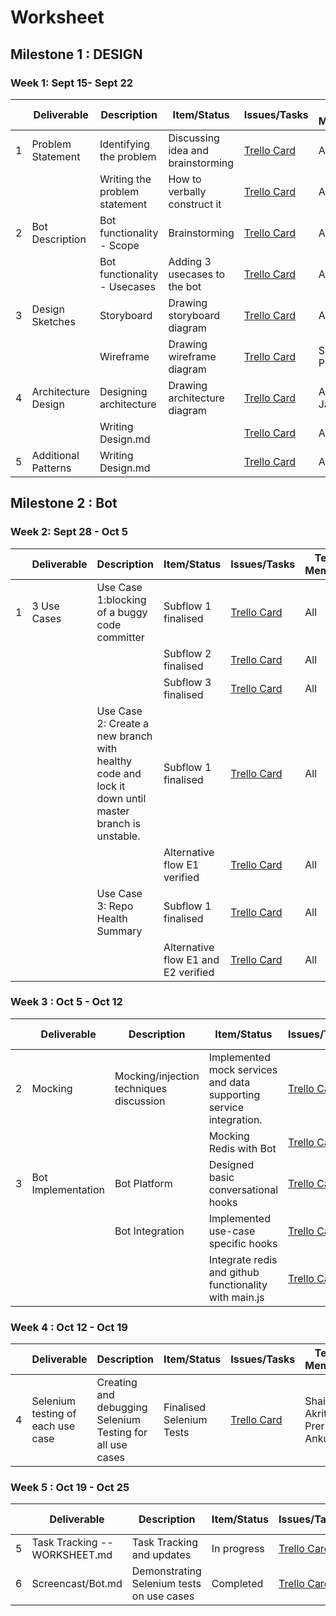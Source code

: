 




# Worksheet

## Milestone 1 : DESIGN

### Week 1: Sept 15- Sept   22

|   | Deliverable         |    Description                            | Item/Status                    | Issues/Tasks                          | Team Members | Estimated Date | Actual Date |  
| --- | --- | --- | --- | --- | --- | --- | ------- |
| 1 | Problem Statement   | Identifying the problem        | Discussing idea and brainstorming     | [Trello Card](https://trello.com/c/jXrFcxkN)          | All            | 16-Sep      | 16-Sep |
|   |                     | Writing the problem statement      | How to verbally construct it          | [Trello Card](https://trello.com/c/jXrFcxkN)          | All            | 17-Sep      | 17-Sep |
| 2 | Bot Description     | Bot functionality - Scope      | Brainstorming     | [Trello Card](https://trello.com/c/GZ7zq26s)         | All            | 18-Sep      | 18-Sep |
|   |                     | Bot functionality - Usecases| Adding 3 usecases to the bot | [Trello Card](https://trello.com/c/GZ7zq26s)         | All            | 19-Sep      | 19-Sep |
| 3 | Design Sketches     | Storyboard                     | Drawing storyboard diagram            | [Trello Card](https://trello.com/c/1tWzGuVQ)        | Akriti          | 21-Sep      | 21-Sep |
|   |                     | Wireframe                      | Drawing wireframe diagram             | [Trello Card](https://trello.com/c/1tWzGuVQ)        | Shaishav Prerit   | 21-Sep      | 21-Sep |
| 4 | Architecture Design | Designing architecture         | Drawing architecture diagram          | [Trello Card](https://trello.com/c/Cl351cN4)         | Ankur Jaydeep    | 21-Sep      | 21-Sep |
|   |                     | Writing Design.md            |                                       | [Trello Card](https://trello.com/c/Cl351cN4)        | All    | 22-Sep      | 22-Sep |
| 5 | Additional Patterns | Writing Design.md            |                                       | [Trello Card](https://trello.com/c/SxTvgYAM)         | All            | 21-Sep      | 21-Sep |


## Milestone 2 : Bot

### Week 2: Sept 28 - Oct 5

|   | Deliverable         |    Description                            | Item/Status                    | Issues/Tasks                          | Team Members | Estimated Date | Actual Date |  
| --- | --- | --- | --- | --- | --- | --- | ------ |
| 1 |3 Use Cases   |  Use Case 1:blocking of a buggy code committer     | Subflow 1 finalised   | [Trello Card](https://trello.com/c/EfjPntRx)          |    All        | 30-Sep      | 30-Sep |
|  |   |    |  Subflow 2 finalised  | [Trello Card](https://trello.com/c/EfjPntRx)          |    All        | 30-Sep      | 30-Sep |
|  |   |    |  Subflow 3 finalised  | [Trello Card](https://trello.com/c/EfjPntRx)          |    All        | 30-Sep      | 30-Sep |
|  |   |  Use Case 2: Create a new branch with healthy code and lock it down until master branch is unstable.  |  Subflow 1 finalised  | [Trello Card](https://trello.com/c/92I9Tz94)          |    All        | 2-Oct      | 3-Oct |
|  |   |   |  Alternative flow E1 verified  | [Trello Card](https://trello.com/c/92I9Tz94)        |    All        | 2-Oct      | 3-Oct |
|  |   |  Use Case 3: Repo Health Summary |  Subflow 1 finalised  | [Trello Card](https://trello.com/c/yJYqCPK8)          |    All        | 4-Oct      | 4-Oct |
|  |   |   |  Alternative flow E1 and E2 verified  | [Trello Card](https://trello.com/c/yJYqCPK8)        |    All        | 4-Oct      | 4-Oct |

### Week 3 : Oct 5 - Oct 12

|   | Deliverable         |    Description                            | Item/Status                    | Issues/Tasks                          | Team Members | Estimated Date | Actual Date |  
| --- | --- | --- | --- | --- | --- | --- | --- |
| 2 | Mocking     |  Mocking/injection techniques discussion |  Implemented mock services and data supporting service integration.   | [Trello Card](https://trello.com/c/RqsqCxDo)      |  Shaishav Prerit Ankur Akriti      | 6-Oct      | 8-Oct |
| |      |   |  Mocking Redis with Bot   | [Trello Card](https://trello.com/c/3DY4ZOns)      |  Akriti      | 6-Oct      | 8-Oct |
| 3 | Bot Implementation     |   Bot Platform     |Designed basic conversational hooks  | [Trello Card](https://trello.com/c/XkSSBq52)        |   Jaydeep Prerit       | 10-Oct     |10-Oct |
|   |                     |    Bot Integration    | Implemented use-case specific hooks | [Trello Card](https://trello.com/c/jnFXoWov)  |  Jaydeep Prerit | 8-Oct     | 8-Oct |
|   |                     |      | Integrate redis and github functionality with main.js | [Trello Card](https://trello.com/c/E3tqZu2i)  |Akriti Shaishav | 10-Oct     | 11-Oct |

### Week 4 : Oct 12 - Oct 19

|   | Deliverable         |    Description                            | Item/Status                    | Issues/Tasks                          | Team Members | Estimated Date | Actual Date |  
| --- | --- | --- | --- | --- | --- | --- | --- |
| 4 | Selenium testing of each use case  |Creating and debugging Selenium Testing for all use cases | Finalised Selenium Tests           | [Trello Card](https://trello.com/c/PaqxGsCN) | Shaishav Akriti Prerit Ankur     | 16-Oct     | 17-Oct |

### Week 5 : Oct 19 - Oct 25

|   | Deliverable         |    Description                            | Item/Status                    | Issues/Tasks                          | Team Members | Estimated Date | Actual Date |  
| --- | --- | --- | --- | --- | --- | --- | --- |
| 5 | Task Tracking -- WORKSHEET.md  | Task Tracking and updates |    In progress  | [Trello Card](https://trello.com/c/m6wqBaYw)         |    Jaydeep  Ankur         | 20-Oct      | 20-Oct |
| 6 | Screencast/Bot.md  | Demonstrating Selenium tests on use cases| Completed  | [Trello Card](https://trello.com/c/OXc4FZDu) | Shaishav  Ankur  Prerit        | 24-Oct      | 25-Oct |
